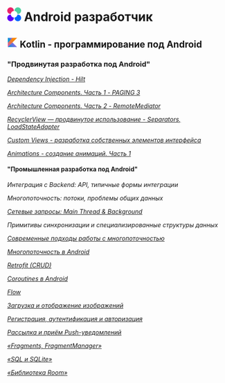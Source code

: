 # <img src="https://github.com/AnPavel/NMedia/blob/main/netology.svg" width="32" height="32"> Android разработчик

## <img src="https://github.com/AnPavel/NMedia/blob/main/kotlin.png" width="24" height="24"> **Kotlin - программирование под Android**

### **"Продвинутая разработка под Android"**
[*Dependency Injection - Hilt*](https://github.com/AnPavel/NMedia/tree/task_di_hilt) 

[*Architecture Components. Часть 1 - PAGING 3*](https://github.com/AnPavel/NMedia/tree/task_arch_comp_one)

[*Architecture Components. Часть 2 - RemoteMediator*](https://github.com/AnPavel/NMedia/tree/task_arch_comp_two)

[*RecyclerView — продвинутое использование - Separators, LoadStateAdapter*](https://github.com/AnPavel/NMedia/tree/task_recyclerview_advanced)

[*Custom Views - разработка собственных элементов интерфейса*](https://github.com/AnPavel/CustomViews)

[*Animations - создание анимаций. Часть 1*]()

#### **"Промышленная разработка под Android"**
*Интеграция с Backend: API, типичные формы интеграции*

*Многопоточность: потоки, проблемы общих данных*

[*Сетевые запросы: Main Thread & Background*](https://github.com/AnPavel/NMedia/tree/task_main_thread)

*Примитивы синхронизации и специализированные структуры данных*

[*Современные подходы работы с многопоточностью*](https://github.com/AnPavel/NMedia/tree/task_current_enqueue)

[*Многопоточность в Android*](https://github.com/AnPavel/NMedia/tree/task_android_glide)

[*Retrofit (CRUD)*](https://github.com/AnPavel/NMedia/tree/task_retrofit)

[*Coroutines в Android*](https://github.com/AnPavel/NMedia/tree/task_coroutines_android)

[*Flow*](https://github.com/AnPavel/NMedia/tree/task_flow)

[*Загрузка и отображение изображений*](https://github.com/AnPavel/NMedia/tree/task_images)                                   	

[*Регистрация, аутентификация и авторизация*](https://github.com/AnPavel/NMedia/tree/task_auth)

[*Рассылка и приём Push-уведомлений*](https://github.com/AnPavel/NMedia/tree/task_pushes)


[*«Fragments, FragmentManager»*](https://github.com/AnPavel/NMedia/tree/task_fragments)

[*«SQL и SQLite»*](https://github.com/AnPavel/NMedia/tree/task_sqlite)

[*«Библиотека Room»*](https://github.com/AnPavel/NMedia/tree/task_room)
